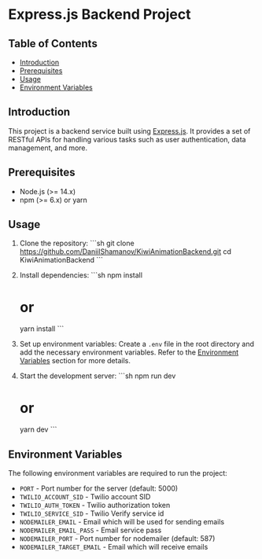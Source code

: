 # Express.js Backend Project

## Table of Contents
- [Introduction](#introduction)
- [Prerequisites](#prerequisites)
- [Usage](#usage)
- [Environment Variables](#environment-variables)

## Introduction
This project is a backend service built using [Express.js](https://expressjs.com/). It provides a set of RESTful APIs for handling various tasks such as user authentication, data management, and more.

## Prerequisites
- Node.js (>= 14.x)
- npm (>= 6.x) or yarn

## Usage
1. Clone the repository:
   \```sh
   git clone https://github.com/DaniilShamanov/KiwiAnimationBackend.git
   cd KiwiAnimationBackend
   \```

2. Install dependencies:
   \```sh
   npm install
   # or
   yarn install
   \```

3. Set up environment variables:
   Create a `.env` file in the root directory and add the necessary environment variables. Refer to the [Environment Variables](#environment-variables) section for more details.

4. Start the development server:
   \```sh
   npm run dev
   # or
   yarn dev
   \```

## Environment Variables
The following environment variables are required to run the project:

- `PORT` - Port number for the server (default: 5000)
- `TWILIO_ACCOUNT_SID` - Twilio account SID 
- `TWILIO_AUTH_TOKEN` - Twilio authorization token
- `TWILIO_SERVICE_SID` - Twilio Verify service id
- `NODEMAILER_EMAIL` - Email which will be used for sending emails
- `NODEMAILER_EMAIL_PASS` - Email service pass
- `NODEMAILER_PORT` - Port number for nodemailer (default: 587)
- `NODEMAILER_TARGET_EMAIL` - Email which will receive emails